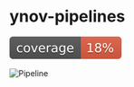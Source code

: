 # ynov-pipelines
![coverage](coverage.svg)

![Pipeline](https://github.com/valmnt/ynov-pipelines/actions/workflows/python-workflow.yml/badge.svg)